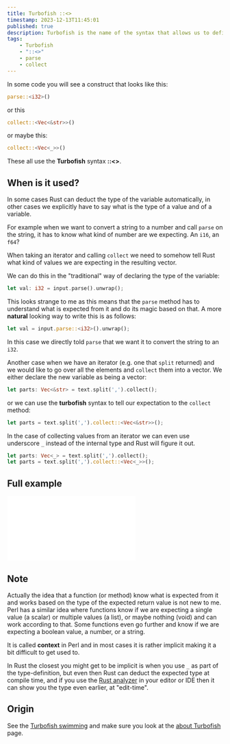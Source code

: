 ```yaml
---
title: Turbofish ::<>
timestamp: 2023-12-13T11:45:01
published: true
description: Turbofish is the name of the syntax that allows us to define a type in the function call.
tags:
    - Turbofish
    - "::<>"
    - parse
    - collect
---
```


In some code you will see a construct that looks like this:

```rust
parse::<i32>()
```

or this

```rust
collect::<Vec<&str>>()
```

or maybe this:

```rust
collect::<Vec<_>>()
```

These all use the **Turbofish** syntax **::<>**.

## When is it used?

In some cases Rust can deduct the type of the variable automatically, in other cases we explicitly have to say what is the type
of a value and of a variable.

For example when we want to convert a string to a number and call `parse` on the string, it has to know what kind of number are we expecting.
An `i16`, an `f64`?

When taking an iterator and calling `collect` we need to somehow tell Rust what kind of values we are expecting in the resulting vector.

We can do this in the "traditional" way of declaring the type of the variable:

```rust
let val: i32 = input.parse().unwrap();
```

This looks strange to me as this means that the `parse` method has to understand what is expected from it and do its magic based on that.
A more **natural** looking way to write this is as follows:

```rust
let val = input.parse::<i32>().unwrap();
```

In this case we directly told `parse` that we want it to convert the string to an `i32`.


Another case when we have an iterator (e.g. one that `split` returned) and we would like to go over all the elements and `collect` them into a vector.
We either declare the new variable as being a vector:

```rust
let parts: Vec<&str> = text.split(',').collect();
```

or we can use the **turbofish** syntax to tell our expectation to the `collect` method:

```rust
let parts = text.split(',').collect::<Vec<&str>>();
```

In the case of collecting values from an iterator we can even use underscore `_` instead of the internal type and Rust will figure it out.

```rust
let parts: Vec<_> = text.split(',').collect();
let parts = text.split(',').collect::<Vec<_>>();
```

## Full example


![](examples/turbofish/src/main.rs)

## Note

Actually the idea that a function (or method) know what is expected from it and works based on the type of the expected return value is not new to me.
Perl has a similar idea where functions know if we are expecting a single value (a scalar) or multiple values (a list), or maybe nothing (void)
and can work according to that. Some functions even go further and know if we are expecting a boolean value, a number, or a string.

It is called **context** in Perl and in most cases it is rather implicit making it a bit difficult to get used to.

In Rust the closest you might get to be implicit is when you use `_` as part of the type-definition, but even then Rust can deduct the expected type at compile time,
and if you use the [Rust analyzer](https://rust-analyzer.github.io/) in your editor or IDE then it can show you the type even earlier, at "edit-time".

## Origin

See the [Turbofish swimming](https://turbo.fish/) and make sure you look at the [about Turbofish](https://turbo.fish/about) page.

